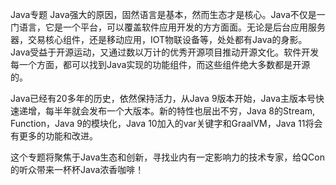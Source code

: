 Java专题
Java强大的原因，固然语言是基本，然而生态才是核心。Java不仅是一门语言，它是一个平台，可以覆盖软件应用开发的方方面面。无论是后台应用服务器，交易核心组件，还是移动应用，IOT物联设备等，处处都有Java的身影。Java受益于开源运动，又通过数以万计的优秀开源项目推动开源文化。软件开发每一个方面，都可以找到Java实现的功能组件，而这些组件绝大多数都是开源的。

Java已经有20多年的历史，依然保持活力，从Java 9版本开始，Java主版本号快速递增，每半年就会发布一个大版本。新的特性也层出不穷，Java 8的Stream, Function，Java 9的模块化，Java 10加入的var关键字和GraalVM，Java 11将会有更多的功能和改进。

这个专题将聚焦于Java生态和创新，寻找业内有一定影响力的技术专家，给QCon的听众带来一杯杯Java浓香咖啡！
